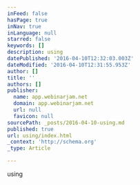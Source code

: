 ```yaml
---
inFeed: false
hasPage: true
inNav: true
inLanguage: null
starred: false
keywords: []
description: using
datePublished: '2016-04-10T12:32:03.003Z'
dateModified: '2016-04-10T12:31:55.953Z'
author: []
title: ''
authors: []
publisher:
  name: app.webinarjam.net
  domain: app.webinarjam.net
  url: null
  favicon: null
sourcePath: _posts/2016-04-10-using.md
published: true
url: using/index.html
_context: 'http://schema.org'
_type: Article

---
```

using